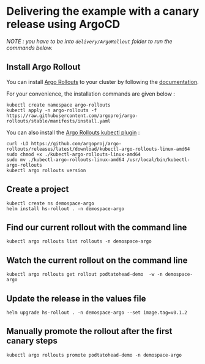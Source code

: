 # Delivering the example with a canary release using ArgoCD

_NOTE : you have to be into `delivery/ArgoRollout` folder to run the commands below._

## Install Argo Rollout

You can install [Argo Rollouts](https://argoproj.github.io/argo-rollouts/concepts/#concepts) to your cluster by following the [documentation](https://argoproj.github.io/argo-rollouts/installation/#installation).

For your convenience, the installation commands are given below :

```
kubectl create namespace argo-rollouts
kubectl apply -n argo-rollouts -f https://raw.githubusercontent.com/argoproj/argo-rollouts/stable/manifests/install.yaml
```

You can also install the [Argo Rollouts kubectl plugin](https://argoproj.github.io/argo-rollouts/installation/#kubectl-plugin-installation) :

```
curl -LO https://github.com/argoproj/argo-rollouts/releases/latest/download/kubectl-argo-rollouts-linux-amd64
sudo chmod +x ./kubectl-argo-rollouts-linux-amd64
sudo mv ./kubectl-argo-rollouts-linux-amd64 /usr/local/bin/kubectl-argo-rollouts
kubectl argo rollouts version
```

## Create a project

```
kubectl create ns demospace-argo
helm install hs-rollout . -n demospace-argo
```

## Find our current rollout with the command line

```
kubectl argo rollouts list rollouts -n demospace-argo
```

## Watch the current rollout on the command line

```
kubectl argo rollouts get rollout podtatohead-demo  -w -n demospace-argo
```

## Update the release in the values file

```
helm upgrade hs-rollout . -n demospace-argo --set image.tag=v0.1.2
```

## Manually promote the rollout after the first canary steps

```
kubectl argo rollouts promote podtatohead-demo -n demospace-argo
```
